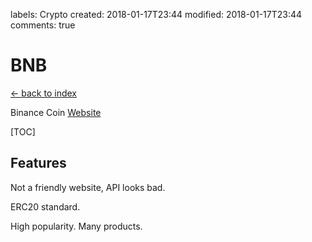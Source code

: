 labels: Crypto
created: 2018-01-17T23:44
modified: 2018-01-17T23:44
comments: true

# BNB

[← back to index](./index)

Binance Coin [Website](https://www.binance.com/)

[TOC]

## Features

Not a friendly website, API looks bad.

ERC20 standard.

High popularity. Many products.
